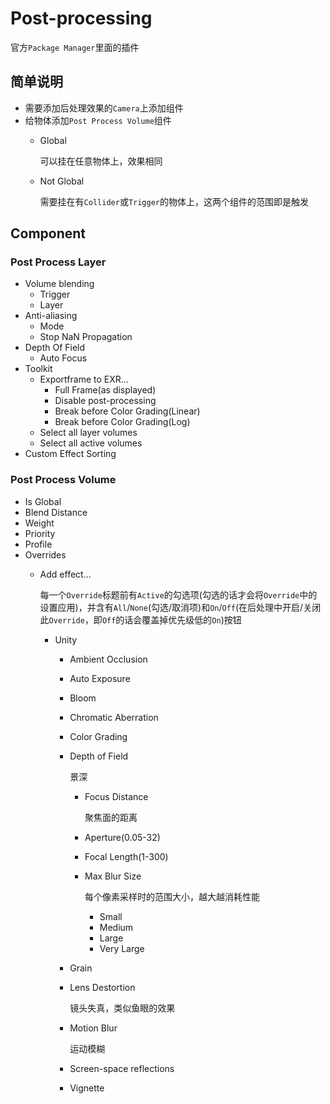# Post-processing

官方`Package Manager`里面的插件

## 简单说明

* 需要添加后处理效果的`Camera`上添加组件
* 给物体添加`Post Process Volume`组件
  * Global

    可以挂在任意物体上，效果相同

  * Not Global

    需要挂在有`Collider`或`Trigger`的物体上，这两个组件的范围即是触发

## Component

### Post Process Layer

* Volume blending
  * Trigger
  * Layer
* Anti-aliasing
  * Mode
  * Stop NaN Propagation
* Depth Of Field
  * Auto Focus
* Toolkit
  * Exportframe to EXR...
    * Full Frame\(as displayed\)
    * Disable post-processing
    * Break before Color Grading\(Linear\)
    * Break before Color Grading\(Log\)
  * Select all layer volumes
  * Select all active volumes
* Custom Effect Sorting

### Post Process Volume

* Is Global
* Blend Distance
* Weight
* Priority
* Profile
* Overrides
  * Add effect...

    每一个`Override`标题前有`Active`的勾选项\(勾选的话才会将`Override`中的设置应用\)，并含有`All`/`None`\(勾选/取消项\)和`On`/`Off`\(在后处理中开启/关闭此`Override`，即`Off`的话会覆盖掉优先级低的`On`\)按钮

    * Unity
      * Ambient Occlusion
      * Auto Exposure
      * Bloom
      * Chromatic Aberration
      * Color Grading
      * Depth of Field

        景深

        * Focus Distance

          聚焦面的距离

        * Aperture\(0.05-32\)
        * Focal Length\(1-300\)
        * Max Blur Size

          每个像素采样时的范围大小，越大越消耗性能

          * Small
          * Medium
          * Large
          * Very Large

      * Grain
      * Lens Destortion

        镜头失真，类似鱼眼的效果

      * Motion Blur

        运动模糊

      * Screen-space reflections
      * Vignette

